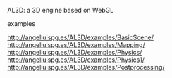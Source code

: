 AL3D: a 3D engine based on WebGL

examples

http://angelluispg.es/AL3D/examples/BasicScene/  
http://angelluispg.es/AL3D/examples/Mapping/  
http://angelluispg.es/AL3D/examples/Physics/  
http://angelluispg.es/AL3D/examples/Physics1/  
http://angelluispg.es/AL3D/examples/Postprocessing/  
